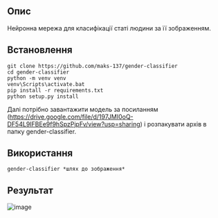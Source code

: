 Опис
----
Нейронна мережа для класифікації статі людини за її зображенням.


Встановлення
-------
```
git clone https://github.com/maks-137/gender-classifier
cd gender-classifier
python -m venv venv
venv\Scripts\activate.bat
pip install -r requirements.txt
python setup.py install
```

Далі потрібно завантажити модель за посиланням (https://drive.google.com/file/d/197JMI0oQ-DF54L9IFBEe9f9hSpzPjpFv/view?usp=sharing) і розпакувати архів в папку gender-classifier. 


Використання
-----
```
gender-classifier *шлях до зображення*        
```

Результат
--------
![image](https://github.com/user-attachments/assets/4bc45d1c-c287-4412-8f9c-0c76c3252770)


